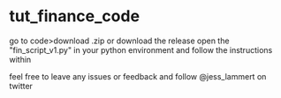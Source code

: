 # tut_finance_code

go to code>download .zip or download the release
open the "fin_script_v1.py" in your python environment and follow the instructions within

feel free to leave any issues or feedback and follow @jess_lammert on twitter
